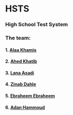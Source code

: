 # HSTS
### High School Test System

### The team:
#### 1. [Alaa Khamis](https://github.com/alaa-khamis/)
#### 2. [Ahed Khatib](https://github.com/ahedkhatib)
#### 3. [Lana Asadi](https://github.com/LanaAsadi)
#### 4. [Zinab Dahle](https://github.com/Zinab20)
#### 5. [Ebraheem Ebraheem](https://github.com/ebraheemeb)
#### 6. [Adan Hammoud](https://github.com/adan2501)

